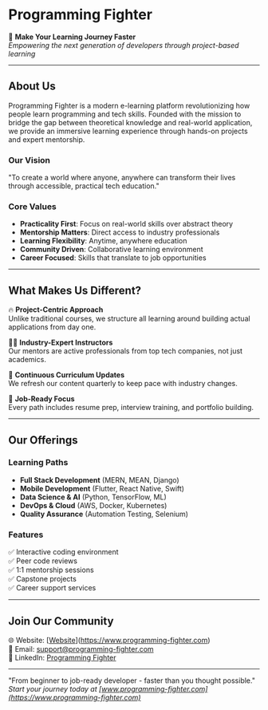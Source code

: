 # Programming Fighter

🚀 **Make Your Learning Journey Faster**  
*Empowering the next generation of developers through project-based learning*

---

## About Us

Programming Fighter is a modern e-learning platform revolutionizing how people learn programming and tech skills. Founded with the mission to bridge the gap between theoretical knowledge and real-world application, we provide an immersive learning experience through hands-on projects and expert mentorship.

### Our Vision
"To create a world where anyone, anywhere can transform their lives through accessible, practical tech education."

### Core Values
- **Practicality First**: Focus on real-world skills over abstract theory
- **Mentorship Matters**: Direct access to industry professionals
- **Learning Flexibility**: Anytime, anywhere education
- **Community Driven**: Collaborative learning environment
- **Career Focused**: Skills that translate to job opportunities

---

## What Makes Us Different?

🔥 **Project-Centric Approach**  
Unlike traditional courses, we structure all learning around building actual applications from day one.

👨‍💻 **Industry-Expert Instructors**  
Our mentors are active professionals from top tech companies, not just academics.

🔄 **Continuous Curriculum Updates**  
We refresh our content quarterly to keep pace with industry changes.

🎯 **Job-Ready Focus**  
Every path includes resume prep, interview training, and portfolio building.

---

## Our Offerings

### Learning Paths
- **Full Stack Development** (MERN, MEAN, Django)
- **Mobile Development** (Flutter, React Native, Swift)
- **Data Science & AI** (Python, TensorFlow, ML)
- **DevOps & Cloud** (AWS, Docker, Kubernetes)
- **Quality Assurance** (Automation Testing, Selenium)

### Features
✅ Interactive coding environment  
✅ Peer code reviews  
✅ 1:1 mentorship sessions  
✅ Capstone projects  
✅ Career support services  

---

## Join Our Community

🌐 Website: [[Website](https://www.programming-fighter.com)](https://www.programming-fighter.com)  
📧 Email: support@programming-fighter.com  
💼 LinkedIn: [Programming Fighter](https://linkedin.com/company/programming-fighter)

---

"From beginner to job-ready developer - faster than you thought possible."  
*Start your journey today at [www.programming-fighter.com](https://www.programming-fighter.com)*
